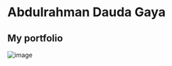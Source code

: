 # Abdulrahman Dauda Gaya

## My portfolio

![image](https://user-images.githubusercontent.com/57319135/204775212-b4d7ddc3-0550-4d69-9b5d-a7c39973e79b.png)
